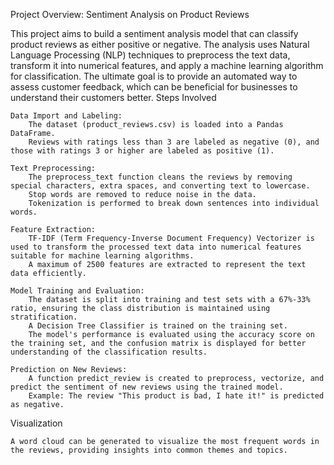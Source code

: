 Project Overview: Sentiment Analysis on Product Reviews

This project aims to build a sentiment analysis model that can classify product reviews as either positive or negative. The analysis uses Natural Language Processing (NLP) techniques to preprocess the text data, transform it into numerical features, and apply a machine learning algorithm for classification. The ultimate goal is to provide an automated way to assess customer feedback, which can be beneficial for businesses to understand their customers better.
Steps Involved

    Data Import and Labeling:
        The dataset (product_reviews.csv) is loaded into a Pandas DataFrame.
        Reviews with ratings less than 3 are labeled as negative (0), and those with ratings 3 or higher are labeled as positive (1).

    Text Preprocessing:
        The preprocess_text function cleans the reviews by removing special characters, extra spaces, and converting text to lowercase.
        Stop words are removed to reduce noise in the data.
        Tokenization is performed to break down sentences into individual words.

    Feature Extraction:
        TF-IDF (Term Frequency-Inverse Document Frequency) Vectorizer is used to transform the processed text data into numerical features suitable for machine learning algorithms.
        A maximum of 2500 features are extracted to represent the text data efficiently.

    Model Training and Evaluation:
        The dataset is split into training and test sets with a 67%-33% ratio, ensuring the class distribution is maintained using stratification.
        A Decision Tree Classifier is trained on the training set.
        The model's performance is evaluated using the accuracy score on the training set, and the confusion matrix is displayed for better understanding of the classification results.

    Prediction on New Reviews:
        A function predict_review is created to preprocess, vectorize, and predict the sentiment of new reviews using the trained model.
        Example: The review "This product is bad, I hate it!" is predicted as negative.

Visualization

    A word cloud can be generated to visualize the most frequent words in the reviews, providing insights into common themes and topics.
